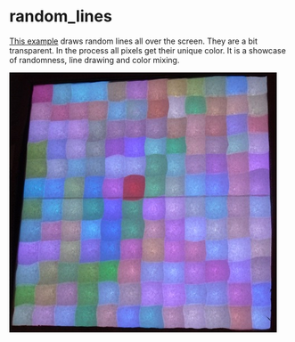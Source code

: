random_lines
============

[This example](random_lines.ino) draws random lines all over the screen. They are a bit transparent. In the process all pixels get their unique color. It is a showcase of randomness, line drawing and color mixing.

![random_lines.jpg](random_lines.jpg)